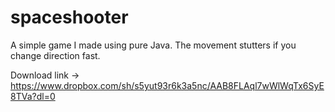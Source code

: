 # spaceshooter

A simple game I made using pure Java. The movement stutters if you change direction fast. 


Download link -> https://www.dropbox.com/sh/s5yut93r6k3a5nc/AAB8FLAql7wWlWqTx6SyE8TVa?dl=0
